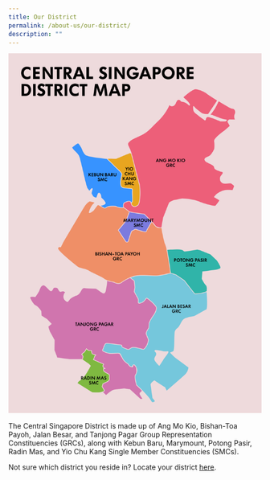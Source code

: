 ```yaml
---
title: Our District
permalink: /about-us/our-district/
description: ""
---
```

![Central Singapore District Map](/images/About%20Us/pa-central-sg-district-map-fa.jpg)

The Central Singapore District is made up of Ang Mo Kio, Bishan-Toa Payoh, Jalan Besar, and Tanjong Pagar Group Representation Constituencies (GRCs), along with Kebun Baru, Marymount, Potong Pasir, Radin Mas, and Yio Chu Kang Single Member Constituencies (SMCs).

Not sure which district you reside in? Locate your district [here](https://www.gowhere.gov.sg/cdc).